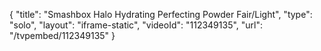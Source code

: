 {
    "title": "Smashbox Halo Hydrating Perfecting Powder  Fair\/Light",
    "type": "solo",
    "layout": "iframe-static",
    "videoId": "112349135",
    "url": "\/tvpembed\/112349135"
}